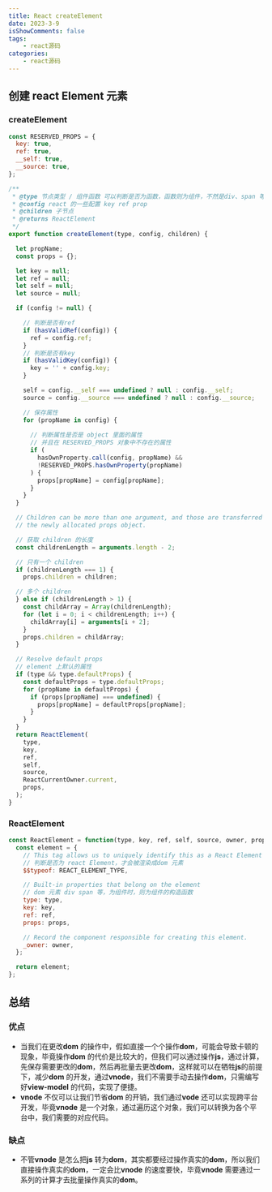 ```yaml
---
title: React createElement
date: 2023-3-9
isShowComments: false
tags:
    - react源码
categories:
    - react源码
---
```


## 创建 react Element 元素

### createElement

```js
const RESERVED_PROPS = {
  key: true,
  ref: true,
  __self: true,
  __source: true,
};

/**
 * @type 节点类型 / 组件函数 可以判断是否为函数，函数则为组件，不然是div、span 等
 * @config react 的一些配置 key ref prop
 * @children 子节点
 * @returns ReactElement
 */
export function createElement(type, config, children) {

  let propName;
  const props = {};

  let key = null;
  let ref = null;
  let self = null;
  let source = null;

  if (config != null) {

    // 判断是否有ref
    if (hasValidRef(config)) {
      ref = config.ref;
    }
    // 判断是否有key
    if (hasValidKey(config)) {
      key = '' + config.key;
    }

    self = config.__self === undefined ? null : config.__self;
    source = config.__source === undefined ? null : config.__source;

    // 保存属性
    for (propName in config) {
      
      // 判断属性是否是 object 里面的属性
      // 并且在 RESERVED_PROPS 对象中不存在的属性  
      if (
        hasOwnProperty.call(config, propName) &&
        !RESERVED_PROPS.hasOwnProperty(propName)
      ) {
        props[propName] = config[propName];
      }
    }
  }

  // Children can be more than one argument, and those are transferred onto
  // the newly allocated props object.

  // 获取 children 的长度   
  const childrenLength = arguments.length - 2;

  // 只有一个 children
  if (childrenLength === 1) {
    props.children = children;

  // 多个 children
  } else if (childrenLength > 1) {
    const childArray = Array(childrenLength);
    for (let i = 0; i < childrenLength; i++) {
      childArray[i] = arguments[i + 2];
    }
    props.children = childArray;
  }

  // Resolve default props
  // element 上默认的属性
  if (type && type.defaultProps) {
    const defaultProps = type.defaultProps;
    for (propName in defaultProps) {
      if (props[propName] === undefined) {
        props[propName] = defaultProps[propName];
      }
    }
  }
  return ReactElement(
    type,
    key,
    ref,
    self,
    source,
    ReactCurrentOwner.current,
    props,
  );
}
```

### ReactElement

```js
const ReactElement = function(type, key, ref, self, source, owner, props) {
  const element = {
    // This tag allows us to uniquely identify this as a React Element
    // 判断是否为 react Element，才会被渲染成dom 元素
    $$typeof: REACT_ELEMENT_TYPE,

    // Built-in properties that belong on the element
    // dom 元素 div span 等，为组件时，则为组件的构造函数
    type: type,
    key: key,
    ref: ref,
    props: props,

    // Record the component responsible for creating this element.
    _owner: owner,
  };

  return element;
};
```

## 总结

### 优点

- 当我们在更改**dom** 的操作中，假如直接一个个操作**dom**，可能会导致卡顿的现象，毕竟操作**dom** 的代价是比较大的，但我们可以通过操作**js**，通过计算，先保存需要更改的**dom**，然后再批量去更改**dom**，这样就可以在牺牲**js**的前提下，减少**dom** 的开发，通过**vnode**，我们不需要手动去操作**dom**，只需编写好**view-model** 的代码，实现了便捷。
- **vnode** 不仅可以让我们节省**dom** 的开销，我们通过**vode** 还可以实现跨平台开发，毕竟**vnode** 是一个对象，通过遍历这个对象，我们可以转换为各个平台中，我们需要的对应代码。

### 缺点

- 不管**vnode** 是怎么把**js** 转为**dom**，其实都要经过操作真实的**dom**，所以我们直接操作真实的**dom**，一定会比**vnode** 的速度要快，毕竟**vnode** 需要通过一系列的计算才去批量操作真实的**dom**。
